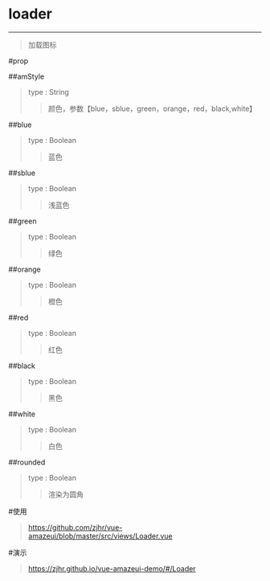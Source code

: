 # loader
---
>加载图标

#prop

##amStyle
>type : String
>>颜色，参数【blue，sblue，green，orange，red，black,white】

##blue
>type : Boolean
>>蓝色

##sblue
>type : Boolean
>>浅蓝色

##green
>type : Boolean
>>绿色

##orange
>type : Boolean
>>橙色

##red
>type : Boolean
>>红色

##black
>type : Boolean
>>黑色

##white
>type : Boolean
>>白色

##rounded
>type : Boolean
>>渲染为圆角

#使用
><a>https://github.com/zjhr/vue-amazeui/blob/master/src/views/Loader.vue</a>

#演示
><a>https://zjhr.github.io/vue-amazeui-demo/#/Loader</a>

